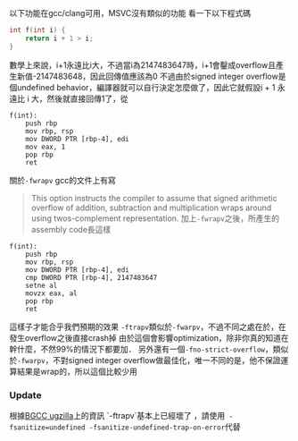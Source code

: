 以下功能在gcc/clang可用，MSVC沒有類似的功能
看一下以下程式碼
``` c
int f(int i) {
    return i + 1 > i;
}
```
數學上來說，i+1永遠比i大，不過當i為2147483647時，i+1會鑿成overflow且產生新值-2147483648，因此回傳值應該為0
不過由於signed integer overflow是個undefined behavior，編譯器就可以自行決定怎麼做了，因此它就假設i + 1 永遠比 i 大，然後就直接回傳1了，從
``` assembly
f(int):
	push rbp
	mov rbp, rsp
	mov DWORD PTR [rbp-4], edi
	mov eax, 1
	pop rbp
	ret
```
關於`-fwrapv`
gcc的文件上有寫
> This option instructs the compiler to assume that signed arithmetic overflow of addition, subtraction and multiplication wraps around using twos-complement representation.
加上`-fwrapv`之後，所產生的assembly code長這樣
``` assembly
f(int):
	push rbp
	mov rbp, rsp
	mov DWORD PTR [rbp-4], edi
	cmp DWORD PTR [rbp-4], 2147483647
	setne al
	movzx eax, al
	pop rbp
	ret
```
這樣子才能合乎我們預期的效果
`-ftrapv`類似於`-fwarpv`，不過不同之處在於，在發生overflow之後直接crash掉
由於這個會影響optimization，除非你真的知道在幹什麼，不然99%的情況下都要加．
另外還有一個`-fno-strict-overflow`，類似於`-fwarpv`，不對signed integer overflow做最佳化，唯一不同的是，他不保證運算結果是wrap的，所以這個比較少用

### Update
根據[BGCC ugzilla]([https://gcc.gnu.org/bugzilla/show_bug.cgi?id=101521](https://gcc.gnu.org/bugzilla/show_bug.cgi?id=101521))上的資訊
`-ftrapv`基本上已經壞了 ，請使用` -fsanitize=undefined -fsanitize-undefined-trap-on-error`代替

